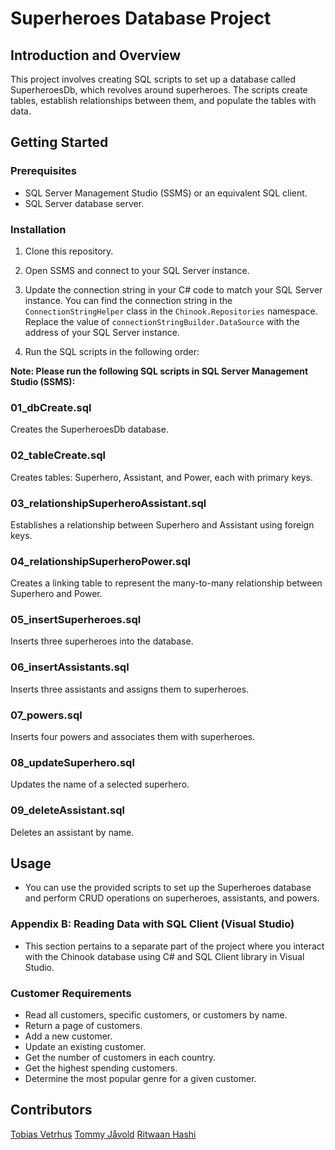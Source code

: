 # Superheroes Database Project

## Introduction and Overview
This project involves creating SQL scripts to set up a database called SuperheroesDb, which revolves around superheroes. The scripts create tables, establish relationships between them, and populate the tables with data.

## Getting Started

### Prerequisites
- SQL Server Management Studio (SSMS) or an equivalent SQL client.
- SQL Server database server.

### Installation
1. Clone this repository.
2. Open SSMS and connect to your SQL Server instance.
3. Update the connection string in your C# code to match your SQL Server instance. You can find the connection string in the `ConnectionStringHelper` class in the `Chinook.Repositories` namespace. Replace the value of `connectionStringBuilder.DataSource` with the address of your SQL Server instance.

4. Run the SQL scripts in the following order:

**Note: Please run the following SQL scripts in SQL Server Management Studio (SSMS):**

### 01_dbCreate.sql
Creates the SuperheroesDb database.

### 02_tableCreate.sql
Creates tables: Superhero, Assistant, and Power, each with primary keys.

### 03_relationshipSuperheroAssistant.sql
Establishes a relationship between Superhero and Assistant using foreign keys.

### 04_relationshipSuperheroPower.sql
Creates a linking table to represent the many-to-many relationship between Superhero and Power.

### 05_insertSuperheroes.sql
Inserts three superheroes into the database.

### 06_insertAssistants.sql
Inserts three assistants and assigns them to superheroes.

### 07_powers.sql
Inserts four powers and associates them with superheroes.

### 08_updateSuperhero.sql
Updates the name of a selected superhero.

### 09_deleteAssistant.sql
Deletes an assistant by name.

## Usage
- You can use the provided scripts to set up the Superheroes database and perform CRUD operations on superheroes, assistants, and powers.

### Appendix B: Reading Data with SQL Client (Visual Studio)
- This section pertains to a separate part of the project where you interact with the Chinook database using C# and SQL Client library in Visual Studio.

### Customer Requirements
- Read all customers, specific customers, or customers by name.
- Return a page of customers.
- Add a new customer.
- Update an existing customer.
- Get the number of customers in each country.
- Get the highest spending customers.
- Determine the most popular genre for a given customer.


## Contributors
[Tobias Vetrhus](https://github.com/TobiasVetrhus)
[Tommy Jåvold](https://github.com/t-lined)
[Ritwaan Hashi](https://github.com/ritwaan)

